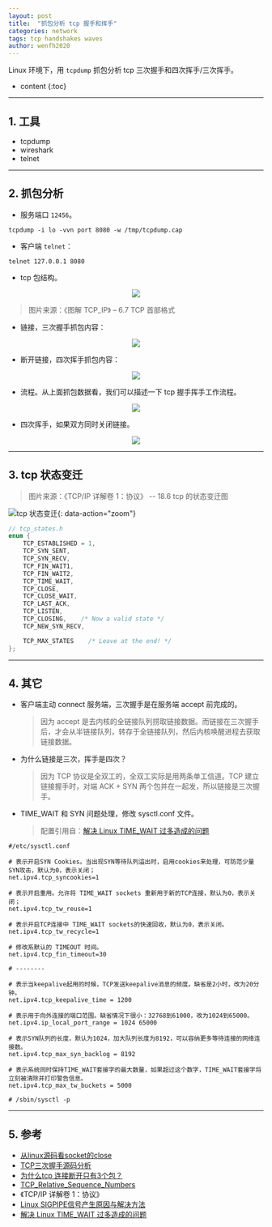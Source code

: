 ```yaml
---
layout: post
title:  "抓包分析 tcp 握手和挥手"
categories: network
tags: tcp handshakes waves
author: wenfh2020
---
```


Linux 环境下，用 `tcpdump` 抓包分析 tcp 三次握手和四次挥手/三次挥手。



* content
{:toc}

---

## 1. 工具

* tcpdump
* wireshark
* telnet

---

## 2. 抓包分析

* 服务端口 `12456`。

```shell
tcpdump -i lo -vvn port 8080 -w /tmp/tcpdump.cap
```

* 客户端 `telnet`：

```shell
telnet 127.0.0.1 8080
```

* tcp 包结构。

<div align=center><img src="/images/2023/2023-10-21-16-48-04.png" data-action="zoom"></div>

> 图片来源：《图解 TCP_IP》 – 6.7 TCP 首部格式

* 链接，三次握手抓包内容：

<div align=center><img src="/images/2023/2023-10-21-16-17-06.png" data-action="zoom"></div>

* 断开链接，四次挥手抓包内容：

<div align=center><img src="/images/2023/2023-10-21-16-18-27.png" data-action="zoom"></div>

* 流程。从上面抓包数据看，我们可以描述一下 tcp 握手挥手工作流程。

<div align=center><img src="/images/2023/2023-10-21-16-33-39.png" data-action="zoom"></div>

* 四次挥手，如果双方同时关闭链接。

<div align=center><img src="/images/2023/2023-10-21-16-29-00.png" data-action="zoom"></div>

---

## 3. tcp 状态变迁
  
  > 图片来源：《TCP/IP 详解卷 1：协议》 -- 18.6 tcp 的状态变迁图

![tcp 状态变迁](/images/2020/2020-04-13-13-14-49.png){: data-action="zoom"}

```c
// tcp_states.h
enum {
    TCP_ESTABLISHED = 1,
    TCP_SYN_SENT,
    TCP_SYN_RECV,
    TCP_FIN_WAIT1,
    TCP_FIN_WAIT2,
    TCP_TIME_WAIT,
    TCP_CLOSE,
    TCP_CLOSE_WAIT,
    TCP_LAST_ACK,
    TCP_LISTEN,
    TCP_CLOSING,    /* Now a valid state */
    TCP_NEW_SYN_RECV,

    TCP_MAX_STATES    /* Leave at the end! */
};
```

---

## 4. 其它

* 客户端主动 connect 服务端，三次握手是在服务端 accept 前完成的。
  
  > 因为 accept 是去内核的全链接队列捞取链接数据。而链接在三次握手后，才会从半链接队列，转存于全链接队列，然后内核唤醒进程去获取链接数据。
* 为什么链接是三次，挥手是四次？
  > 因为 TCP 协议是全双工的，全双工实际是用两条单工信道。TCP 建立链接握手时，对端 ACK + SYN 两个包并在一起发，所以链接是三次握手。
* TIME_WAIT 和 SYN 问题处理，修改 sysctl.conf 文件。
  
  > 配置引用自：[解决 Linux TIME_WAIT 过多造成的问题](https://blog.csdn.net/zhangjunli/article/details/89321202)

```shell
#/etc/sysctl.conf

# 表示开启SYN Cookies。当出现SYN等待队列溢出时，启用cookies来处理，可防范少量SYN攻击，默认为0，表示关闭；
net.ipv4.tcp_syncookies=1

# 表示开启重用。允许将 TIME_WAIT sockets 重新用于新的TCP连接，默认为0，表示关闭；
net.ipv4.tcp_tw_reuse=1

# 表示开启TCP连接中 TIME_WAIT sockets的快速回收，默认为0，表示关闭。
net.ipv4.tcp_tw_recycle=1

# 修改系默认的 TIMEOUT 时间。
net.ipv4.tcp_fin_timeout=30

# --------

# 表示当keepalive起用的时候，TCP发送keepalive消息的频度。缺省是2小时，改为20分钟。
net.ipv4.tcp_keepalive_time = 1200 

# 表示用于向外连接的端口范围。缺省情况下很小：32768到61000，改为1024到65000。
net.ipv4.ip_local_port_range = 1024 65000 

# 表示SYN队列的长度，默认为1024，加大队列长度为8192，可以容纳更多等待连接的网络连接数。
net.ipv4.tcp_max_syn_backlog = 8192 

# 表示系统同时保持TIME_WAIT套接字的最大数量，如果超过这个数字，TIME_WAIT套接字将立刻被清除并打印警告信息。
net.ipv4.tcp_max_tw_buckets = 5000

# /sbin/sysctl -p
```

---

## 5. 参考

* [从linux源码看socket的close](https://my.oschina.net/alchemystar/blog/1821680)
* [TCP三次握手源码分析](https://www.cnblogs.com/seanloveslife/p/12103830.html)
* [为什么tcp 连接断开只有3个包？](https://www.zhihu.com/question/55890292)
* [TCP_Relative_Sequence_Numbers](https://wiki.wireshark.org/TCP_Relative_Sequence_Numbers)
* 《TCP/IP 详解卷 1：协议》
* [Linux SIGPIPE信号产生原因与解决方法](https://blog.csdn.net/u010821666/article/details/81841755)
* [解决 Linux TIME_WAIT 过多造成的问题](https://blog.csdn.net/zhangjunli/article/details/89321202)
